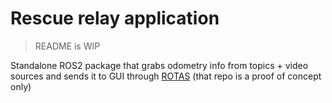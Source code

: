 # Rescue relay application

> README is WIP

Standalone ROS2 package that grabs odometry info from topics + video sources and sends it to GUI through [ROTAS](https://github.com/arepo90/ROTAS) (that repo is a proof of concept only)
